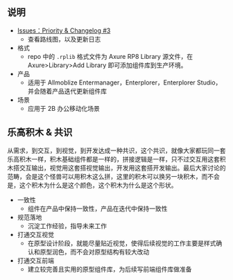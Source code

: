 ## 说明

- [Issues：Priority & Changelog #3](https://github.com/wuzhiyi/component-library/issues/3)
    - 查看路线图，以及更新日志
- 格式
    - repo 中的 `.rplib` 格式文件为 Axure RP8 Library 源文件，在 Axure>Library>Add Library 即可添加组件库到生产环境。
- 产品
    - 适用于 Allmoblize Entermanager，Enterplorer，Enterplorer Studio，并会随着产品迭代更新组件库
- 场景
    - 应用于 2B 办公移动化场景

## 乐高积木 & 共识

从需求，到交互，到视觉，到开发达成一种共识，这个共识，就像大家都玩同一套乐高积木一样，积木基础组件都是一样的，拼接逻辑是一样，只不过交互用这套积木搭交互输出，视觉用这套搭视觉输出，开发用这套搭开发输出。最后大家讨论的范畴，会是这个怪兽可以用积木这么拼，这里的积木可以换另一块积木，而不会是，这个积木为什么是这个颜色，这个积木为什么是这个形状。

- 一致性
    - 组件在产品中保持一致性，产品在迭代中保持一致性
- 规范落地
    - 沉淀工作经验，指导未来工作
- 打通交互视觉
    - 在原型设计阶段，就能尽量贴近视觉，使得后续视觉的工作主要是样式确认和原型润色，而不会对原型结构有较大改动
- 打通交互前端
    - 建立较完善且实用的原型组件库，为后续写前端组件库做准备
